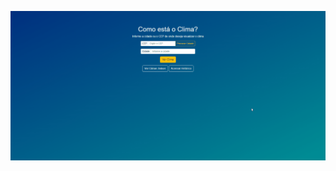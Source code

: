 ![Alt Text](https://github.com/pedrozanelato/previsaoTempoApp/blob/main/public/gif/previsaoTempoAppGif.gif)

